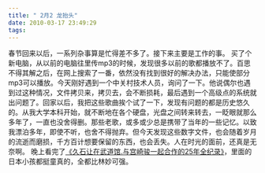 ```yaml
---
title: " 2月2 龙抬头"
date: 2010-03-17 23:49:29
tags:
---
```


春节回来以后，一系列杂事算是忙得差不多了。接下来主要是工作的事。 买了个新电脑，从以前的电脑往里传mp3的时候，发现很多以前的歌都播放不了。百思不得其解之后，在网上搜索了一番，依然没有找到很好的解决办法，只能使部分mp3可以播放。今天刚好遇到一个中关村技术人员，询问了一下。他说偶尔也遇到过这种情况，文件拷贝来，拷贝去，会不断损耗，最后遇到一个高级点的系统就出问题了。回家以后，我把这些歌曲挨个试了一下，发现有问题的都是历史悠久的。从我大学本科开始，就不断地在各个硬盘，光盘之间转来转去，一眨眼就那么多年了，一直也没舍得删。那些老歌，或多或少总是携带了当年的一些记忆。以致我漂泊多年，即使不听，也舍不得抛弃。但今天发现这些数字文件，也会随着岁月的流逝而磨损，千方百计想要保留的东西，也会丢失。人在时光的面前，还真是无奈啊。 晚上看完了[《久石让在武道馆.与宫崎骏一起合作的25年全纪录》](http://movie.douban.com/subject/4167113/)，里面的日本小孩都挺童真的，全都比林妙可强。